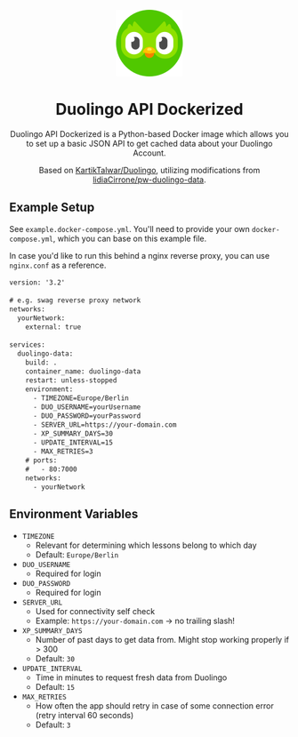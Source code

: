 <div align="center">
    
![Duolingo Logo](https://raw.githubusercontent.com/marvinscham/duolingo-api-dockerized/main/duolingo.png)
    
<h1>Duolingo API Dockerized</h1>

Duolingo API Dockerized is a Python-based Docker image which allows you to set up a basic JSON API to get cached data about your Duolingo Account.
    
Based on [KartikTalwar/Duolingo](https://github.com/KartikTalwar/Duolingo), utilizing modifications from [lidiaCirrone/pw-duolingo-data](https://github.com/lidiaCirrone/pw-duolingo-data).

</div>
    
## Example Setup

See `example.docker-compose.yml`. You'll need to provide your own `docker-compose.yml`, which you can base on this example file.

In case you'd like to run this behind a nginx reverse proxy, you can use `nginx.conf` as a reference.

    version: '3.2'

    # e.g. swag reverse proxy network
    networks:
      yourNetwork:
        external: true

    services:
      duolingo-data:
        build: .
        container_name: duolingo-data
        restart: unless-stopped
        environment:
          - TIMEZONE=Europe/Berlin
          - DUO_USERNAME=yourUsername
          - DUO_PASSWORD=yourPassword
          - SERVER_URL=https://your-domain.com
          - XP_SUMMARY_DAYS=30
          - UPDATE_INTERVAL=15
          - MAX_RETRIES=3
        # ports:
        #   - 80:7000
        networks:
          - yourNetwork

## Environment Variables

- `TIMEZONE`
  - Relevant for determining which lessons belong to which day
  - Default: `Europe/Berlin`
- `DUO_USERNAME`
  - Required for login
- `DUO_PASSWORD`
  - Required for login
- `SERVER_URL`
  - Used for connectivity self check
  - Example: `https://your-domain.com` → no trailing slash!
- `XP_SUMMARY_DAYS`
  - Number of past days to get data from. Might stop working properly if > 300
  - Default: `30`
- `UPDATE_INTERVAL`
  - Time in minutes to request fresh data from Duolingo
  - Default: `15`
- `MAX_RETRIES`
  - How often the app should retry in case of some connection error (retry interval 60 seconds)
  - Default: `3`
